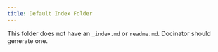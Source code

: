```yaml
---
title: Default Index Folder
---
```


This folder does not have an `_index.md` or `readme.md`. Docinator should generate one.
